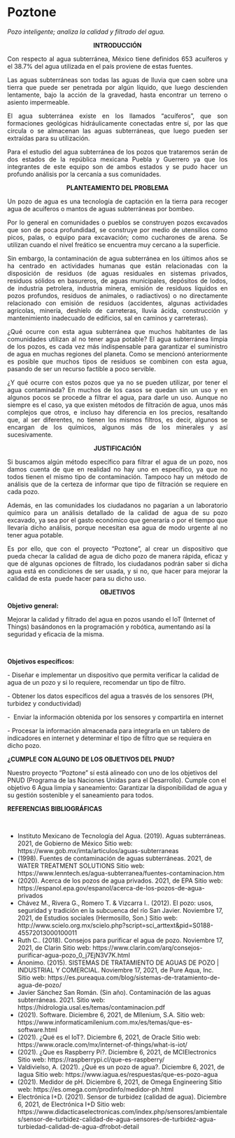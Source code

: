 # Poztone
<p><em><span style="font-weight: 400;">Pozo inteligente; analiza la calidad y filtrado del agua.</span></em></p>
<p style="text-align: center;"><b>INTRODUCCI&Oacute;N</b></p>
<p style="text-align: justify;"><span style="font-weight: 400;">Con respecto al agua subterr&aacute;nea, M&eacute;xico tiene definidos 653 acu&iacute;feros y el 38.7% del agua utilizada en el pa&iacute;s proviene de estas fuentes.</span></p>
<p style="text-align: justify;"><span style="font-weight: 400;">Las aguas subterr&aacute;neas son todas las aguas de lluvia que caen sobre una tierra que puede ser penetrada por alg&uacute;n l&iacute;quido, que luego descienden lentamente, bajo la acci&oacute;n de la gravedad, hasta encontrar un terreno o asiento impermeable.</span></p>
<p style="text-align: justify;"><span style="font-weight: 400;">El agua subterr&aacute;nea existe en los llamados &ldquo;acu&iacute;feros&rdquo;, que son formaciones geol&oacute;gicas hidr&aacute;ulicamente conectadas entre s&iacute;, por las que circula o se almacenan las aguas subterr&aacute;neas, que luego pueden ser extra&iacute;das para su utilizaci&oacute;n.</span></p>
<p style="text-align: justify;"><span style="font-weight: 400;">Para el estudio del agua subterr&aacute;nea de los pozos que trataremos ser&aacute;n de dos estados de la rep&uacute;blica mexicana Puebla y Guerrero ya que los integrantes de este equipo son de ambos estados y se pudo hacer un profundo an&aacute;lisis por la cercan&iacute;a a sus comunidades.</span></p>
<p style="text-align: center;"><b>PLANTEAMIENTO DEL PROBLEMA</b></p>
<p style="text-align: justify;"><span style="font-weight: 400;">Un pozo de agua es una tecnolog&iacute;a de captaci&oacute;n en la tierra para recoger agua de acu&iacute;feros o mantos de aguas subterr&aacute;neas por bombeo.</span></p>
<p style="text-align: justify;"><span style="font-weight: 400;">Por lo general en comunidades o pueblos se construyen pozos excavados que son de poca profundidad, se construye por medio de utensilios como picos, palas, o equipo para excavaci&oacute;n; como cucharones de arena. Se utilizan cuando el nivel fre&aacute;tico se encuentra muy cercano a la superficie.</span></p>
<p style="text-align: justify;"><span style="font-weight: 400;">Sin embargo, la contaminaci&oacute;n de agua subterr&aacute;nea en los &uacute;ltimos a&ntilde;os se ha centrado en actividades humanas que est&aacute;n relacionadas con la disposici&oacute;n de residuos (de aguas residuales en sistemas privados, residuos s&oacute;lidos en basureros, de aguas municipales, dep&oacute;sitos de lodos, de industria petrolera, industria minera, emisi&oacute;n de residuos l&iacute;quidos en pozos profundos, residuos de animales, o radiactivos) o no directamente relacionado con emisi&oacute;n de residuos (accidentes, algunas actividades agr&iacute;colas, miner&iacute;a, deshielo de carreteras, lluvia &aacute;cida, construcci&oacute;n y mantenimiento inadecuado de edificios, sal en caminos y carreteras).</span></p>
<p style="text-align: justify;"><span style="font-weight: 400;">&iquest;Qu&eacute; ocurre con esta agua subterr&aacute;nea que muchos habitantes de las comunidades utilizan al no tener agua potable? El agua subterr&aacute;nea limpia de los pozos, es cada vez m&aacute;s indispensable para garantizar el suministro de agua en muchas regiones del planeta. Como se mencion&oacute; anteriormente es posible que muchos tipos de residuos se combinen con esta agua, pasando de ser un recurso factible a poco servible.</span></p>
<p style="text-align: justify;"><span style="font-weight: 400;">&iquest;Y qu&eacute; ocurre con estos pozos que ya no se pueden utilizar, por tener el agua contaminada? En muchos de los casos se quedan sin un uso y en algunos pocos se procede a filtrar el agua, para darle un uso. Aunque no siempre es el caso, ya que existen m&eacute;todos de filtraci&oacute;n de agua, unos m&aacute;s complejos que otros, e incluso hay diferencia en los precios, resaltando que, al ser diferentes, no tienen los mismos filtros, es decir, algunos se encargan de los qu&iacute;micos, algunos m&aacute;s de los minerales y as&iacute; sucesivamente.&nbsp;</span></p>
<p style="text-align: center;"><b>JUSTIFICACI&Oacute;N</b></p>
<p style="text-align: justify;"><span style="font-weight: 400;">Si buscamos alg&uacute;n m&eacute;todo espec&iacute;fico para filtrar el agua de un pozo, nos damos cuenta de que en realidad no hay uno en espec&iacute;fico, ya que no todos tienen el mismo tipo de contaminaci&oacute;n. Tampoco hay un m&eacute;todo de an&aacute;lisis que de la certeza de informar que tipo de filtraci&oacute;n se requiere en cada pozo.</span></p>
<p style="text-align: justify;"><span style="font-weight: 400;">Adem&aacute;s, en las comunidades los ciudadanos no pagar&iacute;an a un laboratorio qu&iacute;mico para un an&aacute;lisis detallado de la calidad de agua de su pozo excavado, ya sea por el gasto econ&oacute;mico que generar&iacute;a o por el tiempo que llevar&iacute;a dicho an&aacute;lisis, porque necesitan esa agua de modo urgente al no tener agua potable.</span></p>
<p style="text-align: justify;"><span style="font-weight: 400;">Es por ello, que con el proyecto &ldquo;Poztone&rdquo;, al crear un dispositivo que pueda checar la calidad de agua de dicho pozo de manera r&aacute;pida, eficaz y que d&eacute; algunas opciones de filtrado, los ciudadanos podr&aacute;n saber si dicha agua est&aacute; en condiciones de ser usada, y si no, que hacer para mejorar la calidad de esta&nbsp; puede hacer para su dicho uso.</span></p>
<p style="text-align: center;"><b>OBJETIVOS</b></p>
<p><strong>Objetivo general:</strong></p>
<p>Mejorar la calidad y filtrado del agua en pozos usando el IoT (Internet of Things) bas&aacute;ndonos en la programaci&oacute;n y rob&oacute;tica, aumentando as&iacute; la seguridad y eficacia de la misma.</p>
<p>&nbsp;</p>
<p><strong>Objetivos espec&iacute;ficos:</strong></p>
<p>- Dise&ntilde;ar e implementar un dispositivo que permita verificar la calidad de agua de un pozo y si lo requiere, recomendar un tipo de filtro.</p>
<p>- Obtener los datos espec&iacute;ficos del agua a trasv&eacute;s de los sensores (PH, turbidez y conductividad)</p>
<p>- &nbsp;Enviar la informaci&oacute;n obtenida por los sensores y compartirla en internet</p>
<p>- Procesar la informaci&oacute;n almacenada para integrarla en un tablero de indicadores en internet y determinar el tipo de filtro que se requiera en dicho pozo.</p><p><strong>&iquest;CUMPLE CON ALGUNO DE LOS OBJETIVOS DEL PNUD?</strong></p>
<p>Nuestro proyecto &ldquo;Poztone&rdquo; s&iacute; est&aacute; alineado con uno de los objetivos del PNUD (Programa de las Naciones Unidas para el Desarrollo). Cumple con el objetivo 6 Agua limpia y saneamiento: Garantizar la disponibilidad de agua y su gesti&oacute;n sostenible y el saneamiento para todos.</p>
<p><strong>REFERENCIAS BIBLIOGR&Aacute;FICAS</strong></p>
<p>&nbsp;</p>
<ul>
<li>Instituto Mexicano de Tecnolog&iacute;a del Agua. (2019). Aguas subterr&aacute;neas. 2021, de Gobierno de M&eacute;xico Sitio web: https://www.gob.mx/imta/articulos/aguas-subterraneas</li>
<li>(1998). Fuentes de contaminaci&oacute;n de aguas subterr&aacute;neas. 2021, de WATER TREATMENT SOLUTIONS Sitio web: https://www.lenntech.es/agua-subterranea/fuentes-contaminacion.htm</li>
<li>(2020). Acerca de los pozos de agua privados. 2021, de EPA Sitio web: https://espanol.epa.gov/espanol/acerca-de-los-pozos-de-agua-privados</li>
<li>Ch&aacute;vez M., Rivera G., Romero T. &amp; Vizcarra I.. (2012). El pozo: usos, seguridad y tradici&oacute;n en la subcuenca del r&iacute;o San Javier. Noviembre 17, 2021, de Estudios sociales (Hermosillo, Son.) Sitio web: http://www.scielo.org.mx/scielo.php?script=sci_arttext&amp;pid=S0188-45572013000100011</li>
<li>Ruth C.. (2018). Consejos para purificar el agua de pozo. Noviembre 17, 2021, de Clarin Sitio web: https://www.clarin.com/arq/consejos-purificar-agua-pozo_0_j7EjN3V7K.html</li>
<li>&Aacute;nonimo. (2015). SISTEMAS DE TRATAMIENTO DE AGUAS DE POZO | INDUSTRIAL Y COMERCIAL. Noviembre 17, 2021, de Pure Aqua, Inc. Sitio web: https://es.pureaqua.com/blog/sistemas-de-tratamiento-de-agua-de-pozo/</li>
<li>Javier S&aacute;nchez San Rom&aacute;n. (Sin a&ntilde;o). Contaminaci&oacute;n de las aguas subterr&aacute;neas. 2021. Sitio web: https://hidrologia.usal.es/temas/contaminacion.pdf</li>
<li>(2021). Software. Diciembre 6, 2021, de MIlenium, S.A. Sitio web: https://www.informaticamilenium.com.mx/es/temas/que-es-software.html</li>
<li>(2021). &iquest;Qu&eacute; es el IoT?. Diciembre 6, 2021, de Oracle Sitio web: https://www.oracle.com/mx/internet-of-things/what-is-iot/</li>
<li>(2021). &iquest;Que es Raspberry Pi?. Diciembre 6, 2021, de MCIElectronics Sitio web: https://raspberrypi.cl/que-es-raspberry/</li>
<li>Valdivielso, A. (2021). &iquest;Qu&eacute; es un pozo de agua?. Diciembre 6, 2021, de Iagua Sitio web: https://www.iagua.es/respuestas/que-es-pozo-agua</li>
<li>(2021). Medidor de pH. Diciembre 6, 2021, de Omega Engineering Sitio web: https://es.omega.com/prodinfo/medidor-ph.html</li>
<li>Electr&oacute;nica I+D. (2021). Sensor de turbidez (calidad de agua). Diciembre 6, 2021, de Electr&oacute;nica I+D Sitio web: https://www.didacticaselectronicas.com/index.php/sensores/ambientales/sensor-de-turbidez-calidad-de-agua-sensores-de-turbidez-agua-turbiedad-calidad-de-agua-dfrobot-detail</li>
</ul>
